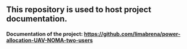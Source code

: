 ## This repository is used to host project documentation.

#### Documentation of the project: https://github.com/limabrena/power-allocation-UAV-NOMA-two-users
